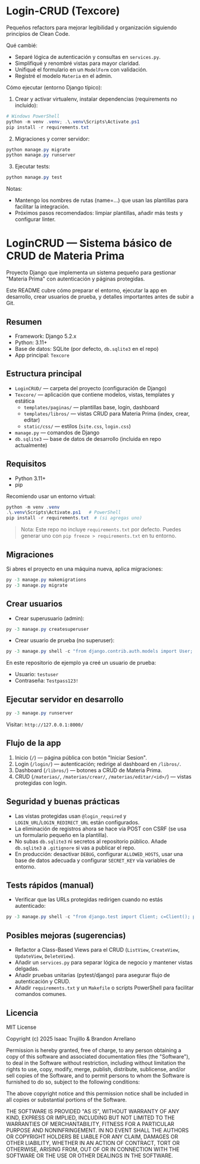 # Login-CRUD (Texcore)

Pequeños refactors para mejorar legibilidad y organización siguiendo principios de Clean Code.

Qué cambié:
- Separé lógica de autenticación y consultas en `services.py`.
- Simplifiqué y renombré vistas para mayor claridad.
- Unifiqué el formulario en un `ModelForm` con validación.
- Registré el modelo `Materia` en el admin.

Cómo ejecutar (entorno Django típico):

1. Crear y activar virtualenv, instalar dependencias (requirements no incluido):

```powershell
# Windows PowerShell
python -m venv .venv; .\.venv\Scripts\Activate.ps1
pip install -r requirements.txt
```

2. Migraciones y correr servidor:

```powershell
python manage.py migrate
python manage.py runserver
```

3. Ejecutar tests:

```powershell
python manage.py test
```

Notas:
- Mantengo los nombres de rutas (name=...) que usan las plantillas para facilitar la integración.
- Próximos pasos recomendados: limpiar plantillas, añadir más tests y configurar linter.
# LoginCRUD — Sistema básico de CRUD de Materia Prima

Proyecto Django que implementa un sistema pequeño para gestionar "Materia Prima" con autenticación y páginas protegidas.

Este README cubre cómo preparar el entorno, ejecutar la app en desarrollo, crear usuarios de prueba, y detalles importantes antes de subir a Git.

## Resumen
- Framework: Django 5.2.x
- Python: 3.11+
- Base de datos: SQLite (por defecto, `db.sqlite3` en el repo)
- App principal: `Texcore`

## Estructura principal
- `LoginCRUD/` — carpeta del proyecto (configuración de Django)
- `Texcore/` — aplicación que contiene modelos, vistas, templates y estática
	- `templates/paginas/` — plantillas base, login, dashboard
	- `templates/libros/` — vistas CRUD para Materia Prima (index, crear, editar)
	- `static/css/` — estilos (`site.css`, `login.css`)
- `manage.py` — comandos de Django
- `db.sqlite3` — base de datos de desarrollo (incluida en repo actualmente)

## Requisitos
- Python 3.11+
- pip

Recomiendo usar un entorno virtual:

```powershell
python -m venv .venv
.\.venv\Scripts\Activate.ps1   # PowerShell
pip install -r requirements.txt  # (si agregas uno)
```

> Nota: Este repo no incluye `requirements.txt` por defecto. Puedes generar uno con `pip freeze > requirements.txt` en tu entorno.

## Migraciones
Si abres el proyecto en una máquina nueva, aplica migraciones:

```powershell
py -3 manage.py makemigrations
py -3 manage.py migrate
```

## Crear usuarios
- Crear superusuario (admin):
```powershell
py -3 manage.py createsuperuser
```
- Crear usuario de prueba (no superuser):
```powershell
py -3 manage.py shell -c "from django.contrib.auth.models import User; User.objects.create_user('testuser','test@example.com','Testpass123!')"
```

En este repositorio de ejemplo ya creé un usuario de prueba:
- Usuario: `testuser`
- Contraseña: `Testpass123!`

## Ejecutar servidor en desarrollo
```powershell
py -3 manage.py runserver
```
Visitar: `http://127.0.0.1:8000/`

## Flujo de la app
1. Inicio (`/`) — página pública con botón "Iniciar Sesion".
2. Login (`/login/`) — autenticación; redirige al dashboard en `/libros/`.
3. Dashboard (`/libros/`) — botones a CRUD de Materia Prima.
4. CRUD (`/materias/`, `/materias/crear/`, `/materias/editar/<id>/`) — vistas protegidas con login.

## Seguridad y buenas prácticas
- Las vistas protegidas usan `@login_required` y `LOGIN_URL`/`LOGIN_REDIRECT_URL` están configurados.
- La eliminación de registros ahora se hace vía POST con CSRF (se usa un formulario pequeño en la plantilla).
- No subas `db.sqlite3` ni secretos al repositorio público. Añade `db.sqlite3` a `.gitignore` si vas a publicar el repo.
- En producción: desactivar `DEBUG`, configurar `ALLOWED_HOSTS`, usar una base de datos adecuada y configurar `SECRET_KEY` vía variables de entorno.

## Tests rápidos (manual)
- Verificar que las URLs protegidas redirigen cuando no estás autenticado:
```powershell
py -3 manage.py shell -c "from django.test import Client; c=Client(); print(c.get('/libros/').status_code)"
```

## Posibles mejoras (sugerencias)
- Refactor a Class-Based Views para el CRUD (`ListView`, `CreateView`, `UpdateView`, `DeleteView`).
- Añadir un `services.py` para separar lógica de negocio y mantener vistas delgadas.
- Añadir pruebas unitarias (pytest/django) para asegurar flujo de autenticación y CRUD.
- Añadir `requirements.txt` y un `Makefile` o scripts PowerShell para facilitar comandos comunes.

## Licencia
MIT License

Copyright (c) 2025 Isaac Trujillo & Brandon Arrellano

Permission is hereby granted, free of charge, to any person obtaining a copy
of this software and associated documentation files (the "Software"), to deal
in the Software without restriction, including without limitation the rights
to use, copy, modify, merge, publish, distribute, sublicense, and/or sell
copies of the Software, and to permit persons to whom the Software is
furnished to do so, subject to the following conditions:

The above copyright notice and this permission notice shall be included in all
copies or substantial portions of the Software.

THE SOFTWARE IS PROVIDED "AS IS", WITHOUT WARRANTY OF ANY KIND, EXPRESS OR
IMPLIED, INCLUDING BUT NOT LIMITED TO THE WARRANTIES OF MERCHANTABILITY,
FITNESS FOR A PARTICULAR PURPOSE AND NONINFRINGEMENT. IN NO EVENT SHALL THE
AUTHORS OR COPYRIGHT HOLDERS BE LIABLE FOR ANY CLAIM, DAMAGES OR OTHER
LIABILITY, WHETHER IN AN ACTION OF CONTRACT, TORT OR OTHERWISE, ARISING FROM,
OUT OF OR IN CONNECTION WITH THE SOFTWARE OR THE USE OR OTHER DEALINGS IN THE
SOFTWARE.


